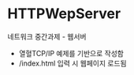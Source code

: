 HTTPWepServer
===================

네트워크 중간과제 - 웹서버

 - 열혈TCP/IP 예제를 기반으로 작성함
 - /index.html 입력 시 웹페이지 로드됨
